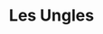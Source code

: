 ---
title: "Les Ungles"
url: /tarragona/les-ungles-avinguda-destanislau-figueres/
shop: cosméticos
---